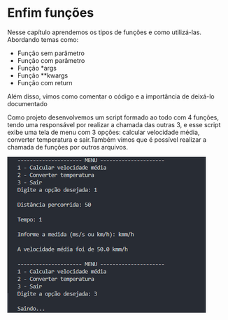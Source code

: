 # Enfim funções

Nesse capítulo aprendemos os tipos de funções e como utilizá-las.\
Abordando temas como:
- Função sem parâmetro
- Função com parâmetro
- Função *args
- Função **kwargs
- Função com return  

Além disso, vimos como comentar o código e a importância de deixá-lo documentado

Como projeto desenvolvemos um script formado ao todo com 4 funções, tendo uma responsável por realizar a chamada das outras 3, e esse script exibe uma tela de menu com 3 opções: calcular velocidade média, converter temperatura e sair.Também vimos que é possível realizar a chamada de funções por outros arquivos. 

![alt text](image.png)